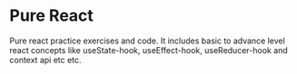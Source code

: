 # Pure React
 Pure react practice exercises and code. It includes basic to advance level react concepts like useState-hook, useEffect-hook, useReducer-hook and context api etc etc.  
